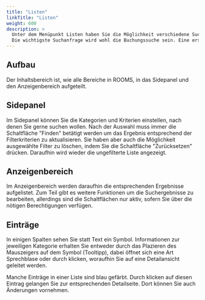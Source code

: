 ```yaml
---
title: "Listen"
linkTitle: "Listen"
weight: 600
description: >
  Unter dem Menüpunkt Listen haben Sie die Möglichkeit verschiedene Suchanfragen durchzuführen. Es kann nicht nur nach Buchungen gesucht werden, sondern auch nach Personen, Resourcen, Raumeinheiten, Teilnehmer und Dienstleistern. 
  Die wichtigste Suchanfrage wird wohl die Buchungssuche sein. Eine erstellte Buchung sollte einfach wiedergefunden werden können um Änderungen vornehmen zu können oder sie zu aktualisieren.
---
```


## Aufbau
Der Inhaltsbereich ist, wie alle Bereiche in ROOMS, in das Sidepanel und den Anzeigenbereich aufgeteilt. 

<!-- Bild Gesamtfenster mit Markierung Sidepanel und Anzeigenbereich -->

## Sidepanel
Im Sidepanel können Sie die Kategorien und Kriterien einstellen, nach denen Sie gerne suchen wollen. Nach der Auswahl muss immer die Schaltfläche "Finden" betätigt werden um das Ergebnis entsprechend der Filterkriterien zu aktualisieren.
Sie haben aber auch die Möglichkeit ausgewählte Filter zu löschen, indem Sie die Schaltfläche "Zurücksetzen" drücken. Daraufhin wird wieder die ungefilterte Liste angezeigt.

<!-- Bild Sidepanel mit markiertem finden und zurücksetzen -->

## Anzeigenbereich
Im Anzeigenbereich werden daraufhin die entsprechenden Ergebnisse aufgelistet. Zum Teil gibt es weitere Funktionen um die Suchergebnisse zu bearbeiten, allerdings sind die Schaltflächen nur aktiv, sofern Sie über die nötigen Berechtigungen verfügen.

<!-- (Bild Startansicht Listen mit Markierung Extrafunktionen) -->

## Einträge
In einigen Spalten sehen Sie statt Text ein Symbol. Informationen zur jeweiligen Kategorie erhalten Sie entweder durch das Plazieren des Mauszeigers auf dem Symbol (Tooltipp), dabei öffnet sich eine Art Sprechblase oder durch klicken, woraufhin Sie auf eine Detailansicht geleitet werden.

<!-- Bild Tooltipp -->

Manche Einträge in einer Liste sind blau gefärbt. Durch klicken auf diesen Eintrag gelangen Sie zur entsprechenden Detailseite. Dort können Sie auch Änderungen vornehmen.

<!-- Bild blauer EIntrag -->
<!-- Bild Detailseite -->
